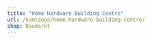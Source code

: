 ```yaml
---
title: "Home Hardware Building Centre"
url: /kamloops/home-hardware-building-centre/
shop: Baumarkt
---
```

